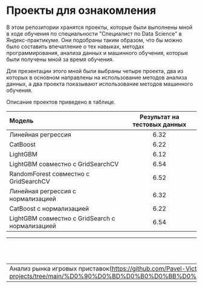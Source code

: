 # Проекты для ознакомления

В этом репозитории хранятся проекты, которые были выполнены мной в ходе обучения по специальности "Специалист по Data Science" в Яндекс-практикуме. Они подобраны таким образом, что бы можно было составить впечатление о тех навыках, методах программирования, анализа данных и машинного обучения, которые были получены мной за время обучения.

Для презентации этого мной были выбраны четыре проекта, два из которых в основном направлены на использование методов анализа данных, а два проекта показывают использование методов машинного обучения.

Описание проектов приведено в таблице.



|Модель|Результат на тестовых данных|
| :---| :---:| 
|Линейная регрессия|6.32|
|CatBoost|6.22|
|LightGBM|6.12|
|LightGBM совместно с GridSearchCV|6.54|
|RandomForest совместно с GridSearchCV|6.52|
|Линейная регрессия с нормализацией|6.32|
|CatBoost с нормализацией|6.22|
|LightGBM совместно с GridSearch с нормализацией|6.54|





|Краткое наименование проекта|Расширенное описание проекта|Используемые инструменты и библиотеки|
|------------|---------------------------------------------------------------|-------------------------|
|Анализ рынка игровых приставок(https://github.com/Pavel-Victor/My-projects/tree/main/%D0%90%D0%BD%D0%B0%D0%BB%D0%B8%D0%B7%20%D1%80%D1%8B%D0%BD%D0%BA%D0%B0%20%D0%B8%D0%B3%D1%80%D0%BE%D0%B2%D1%8B%D1%85%20%D0%BF%D1%80%D0%B8%D1%81%D1%82%D0%B0%D0%B2%D0%BE%D0%BA)|||

